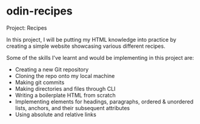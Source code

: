 # odin-recipes
Project: Recipes

In this project, I will be putting my HTML knowledge into practice by creating a simple website showcasing various different recipes.

Some of the skills I've learnt and would be implementing in this project are:
- Creating a new Git repository
- Cloning the repo onto my local machine
- Making git commits
- Making directories and files through CLI
- Writing a boilerplate HTML from scratch
- Implementing elements for headings, paragraphs, ordered & unordered lists, anchors, and their subsequent attributes
- Using absolute and relative links